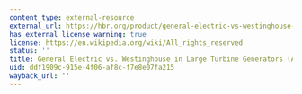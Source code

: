 ```yaml
---
content_type: external-resource
external_url: https://hbr.org/product/general-electric-vs-westinghouse-in-large-turbine-generators-a/380128-PDF-ENG
has_external_license_warning: true
license: https://en.wikipedia.org/wiki/All_rights_reserved
status: ''
title: General Electric vs. Westinghouse in Large Turbine Generators (A)
uid: ddf1909c-915e-4f06-af8c-f7e8e07fa215
wayback_url: ''
---
```

